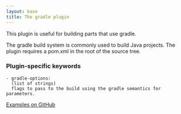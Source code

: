 ```yaml
---
layout: base
title: The gradle plugin
---
```


This plugin is useful for building parts that use gradle.

The gradle build system is commonly used to build Java projects.
The plugin requires a pom.xml in the root of the source tree.

### Plugin-specific keywords

    - gradle-options:
      (list of strings)
      flags to pass to the build using the gradle semantics for parameters.

[Examples on GitHub](https://github.com/search?o=desc&q=filename%3Asnapcraft.yaml+%22plugin%3A+gradle%22+&s=indexed&type=Code&utf8=%E2%9C%93)